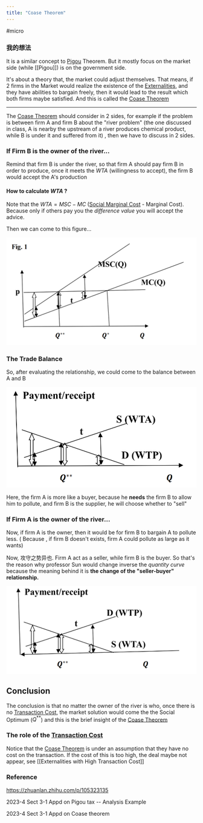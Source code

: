 ```yaml
---
title: "Coase Theorem"
---
```


#micro 

### 我的想法

It is a similar concept to [Pigou](Pigou.md) Theorem. But it mostly focus on the market side (while [[Pigou]]) is on the government side. 

It's about a theory that, the market could adjust themselves. That means, if 2 firms in the Market would realize the existence of the [Externalities](Externalities.md), and they have abilities to bargain freely, then it would lead to the result which both firms maybe satisfied. And this is called the [Coase Theorem](Coase%20Theorem.md)


---

The [Coase Theorem](Coase%20Theorem.md) should consider in 2 sides, for example if the problem is between firm A and firm B about the "river problem" (the one discussed in class, A is nearby the upstream of a river produces chemical product, while B is under it and suffered from it) , then we have to discuss in 2 sides.

### If Firm B is the owner of the river...

Remind that firm B is under the river, so that firm A should pay firm B in order to produce, once it meets the $WTA$ (willingness to accept), the firm B would accept the A's production

#### How to calculate $WTA$ ?

Note that the $WTA = MSC - MC$ ([Social Marginal Cost](Social%20Marginal%20Cost.md) - Marginal Cost). Because only if others pay you the *difference value* you will accept the advice.

Then we can come to this figure...

![](截屏2023-04-19%2011.48.19.png)

### The Trade Balance

So, after evaluating the relationship, we could come to the balance between A and B

![](截屏2023-04-19%2011.49.38.png)

Here, the firm A is more like a buyer, because he **needs** the firm B to allow him to pollute, and firm B is the supplier, he will choose whether to "sell"

### If Firm A is the owner of the river...

Now, if firm A is the owner, then it would be for firm B to bargain A to pollute less. ( Because , if firm B doesn't exists, firm A could pollute as large as it wants)

Now, 攻守之势异也. Firm A act as a seller, while firm B is the buyer. So that's the reason why professor Sun would change inverse the *quantity curve* because the meaning behind it is **the change of the  "seller-buyer" relationship.**

![](截屏2023-04-19%2011.54.38.png)

## Conclusion

The conclusion is that no matter the owner of the river is who, once there is no [Transaction Cost](Transaction%20Cost.md), the market solution would come the the Social Optimum ($Q^{** }$) and this is the brief insight of the [Coase Theorem](Coase%20Theorem.md)

### The role of  the [Transaction Cost](Transaction%20Cost.md)

Notice that the [Coase Theorem](Coase%20Theorem.md) is under an assumption that they have no cost on the transaction. If the cost of this is too high, the deal maybe not appear, see [[Externalities with High Transaction Cost]]






### Reference 

https://zhuanlan.zhihu.com/p/105323135

2023-4 Sect 3-1 Appd on Pigou tax -- Analysis  Example

2023-4 Sect 3-1 Appd on Coase theorem